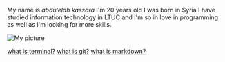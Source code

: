 My name is *abdulelah kassara* I'm 20 years old I was born in Syria I have studied information technology in LTUC and I'm so in love in programming as well as I'm looking for more skills.

![My picture](https://lh3.googleusercontent.com/KHGjqVcq81TtAU69IlT6razzgf9sa2AHe2NN1yvYYAhXu5kgvKbKK3AJTX8QQqIWwB4oyT8ycApR50Ra4TUdtdtiBUWJDRdAHgy3cPtt3s_wmGJ7ciHeWJ7gh10ZJmtzIQ2ltPipm-wBlt-Nl2oABVaE1DBixthdPOGTi3EgLNbHCF8KAI-u9lddmbdP4Q9tyND6_ZXdjWP-ZUJkfCcnKyGTbukZ6IXfV7PbMsnNtOHd-iYeeaLRLAGOPBkl3krfIzF4ejIkWadrEnmzdXbDCJkBdw6AhYHRURNc2lY19nBAveT2qAqWrCBPIryffOjLlURfCYrj2IvQMAh84bNUuv79koludToFfFz5LGEvqrXbQJgLbQMQVXCGVDmcOpP1Fhn0A3tG9g2f3JNon50qseyifcF_Jg86Vo6aAgY3fPuMfl_Ws6OF1nOXkG8NSV6UaCMd_Lt2INGSrqiOuzMqrheBBAP-y2fKVVlCcmawvzzXPS1ctNm37mM9FnwF1R0ah1Q7Sw8NQLC2qVfrVnTjbRhMy02eSNtTbyG0Ka7r5lF-wK_t4kTUdh0sIQ5-BquimfqWhgf9o-mXLRYxl8geYclKWuYvRplMnqWLlQOAHRhps-nWxG-ulCMmE4huMmaw1lqQu9saDrrOtP4KSOCmgda3xnSDkOihIRmG1cqeC2pBZkL1Iwk5C77pPpii=s250-k-rw-no)

[what is terminal?](https://abdulelahxd.github.io/Learning-Journal/HW3)
[what is git?](https://abdulelahxd.github.io/Learning-Journal/read03)
[what is markdown?](https://abdulelahxd.github.io/Learning-Journal/taskone)